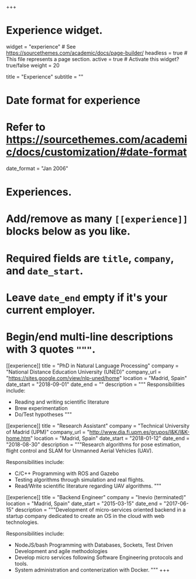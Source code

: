 +++
# Experience widget.
widget = "experience"  # See https://sourcethemes.com/academic/docs/page-builder/
headless = true  # This file represents a page section.
active = true  # Activate this widget? true/false
weight = 20

title = "Experience"
subtitle = ""

# Date format for experience
#   Refer to https://sourcethemes.com/academic/docs/customization/#date-format
date_format = "Jan 2006"

# Experiences.
#   Add/remove as many `[[experience]]` blocks below as you like.
#   Required fields are `title`, `company`, and `date_start`.
#   Leave `date_end` empty if it's your current employer.
#   Begin/end multi-line descriptions with 3 quotes `"""`.
[[experience]]
  title = "PhD in Natural Language Processing"
  company = "National Distance Education University (UNED)"
  company_url = "https://sites.google.com/view/nlp-uned/home"
  location = "Madrid, Spain"
  date_start = "2018-09-01"
  date_end = ""
  description = """
  Responsibilities include:
  
  * Reading and writing scientific literature
  * Brew experimentation
  * Do/Test hypotheses
  """

[[experience]]
  title = "Research Assistant"
  company = "Technical University of Madrid (UPM)"
  company_url = "http://www.dia.fi.upm.es/grupos/I&K/I&K-home.htm"
  location = "Madrid, Spain"
  date_start = "2018-01-12"
  date_end = "2018-08-30"
  description = """Research algorithms for pose estimation, flight control and SLAM for Unmanned Aerial Vehicles (UAV).

  Responsibilities include:
  
  * C/C++ Programming with ROS and Gazebo
  * Testing algorithms through simulation and real flights.
  * Read/Write scientific literature regarding UAV algorithms.
  """

[[experience]]
  title = "Backend Engineer"
  company = "Inevio (terminated)"
  location = "Madrid, Spain"
  date_start = "2015-03-15"
  date_end = "2017-06-15"
  description = """Development of micro-services oriented backend in a startup company dedicated to create an OS in the cloud with web technologies.

  Responsibilities include:
  
  * NodeJS/bash Programming with Databases, Sockets, Test Driven Development and agile methodologies
  * Develop micro services following Software Engineering protocols and tools.
  * System administration and contenerization with Docker.
  """
+++
